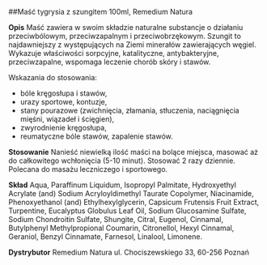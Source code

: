 ##Maść tygrysia z szungitem 100ml, Remedium Natura

**Opis** Maść zawiera w swoim składzie naturalne substancje o działaniu przeciwbólowym, przeciwzapalnym i przeciwobrzękowym. Szungit to najdawniejszy z występujących na Ziemi minerałów zawierających węgiel. Wykazuje właściwości sorpcyjne, katalityczne, antybakteryjne, przeciwzapalne, wspomaga leczenie chorób skóry i stawów.

Wskazania do stosowania:
- bóle kręgosłupa i stawów, 
- urazy sportowe, kontuzje,
- stany pourazowe (zwichnięcia, złamania, stłuczenia, naciągnięcia mięśni, 
wiązadeł i ścięgien), 
- zwyrodnienie kręgosłupa, 
- reumatyczne bóle stawów, zapalenie stawów.

**Stosowanie** Nanieść niewielką ilość maści na bolące miejsca, masować aż do całkowitego wchłonięcia (5-10 minut). Stosować 2 razy dziennie. Polecana do masażu leczniczego i sportowego.

**Skład** Aqua, Paraffinum Liquidum, Isopropyl Palmitate, Hydroxyethyl Acrylate (and) Sodium Acryloyldimethyl Taurate Copolymer, Niacinamide, Phenoxyethanol (and) Ethylhexylglycerin, Capsicum Frutensis Fruit Extract, Turpentine, Eucalyptus Globulus Leaf Oil, Sodium Glucosamine Sulfate, Sodium Chondroitin Sulfate, Shungite, Citral, Eugenol, Cinnamal, Butylphenyl Methylpropional Coumarin, Citronellol, Hexyl Cinnamal, Geraniol, Benzyl Cinnamate, Farnesol, Linalool, Limonene.

**Dystrybutor** Remedium Natura
ul. Chociszewskiego 33, 60-256 Poznań